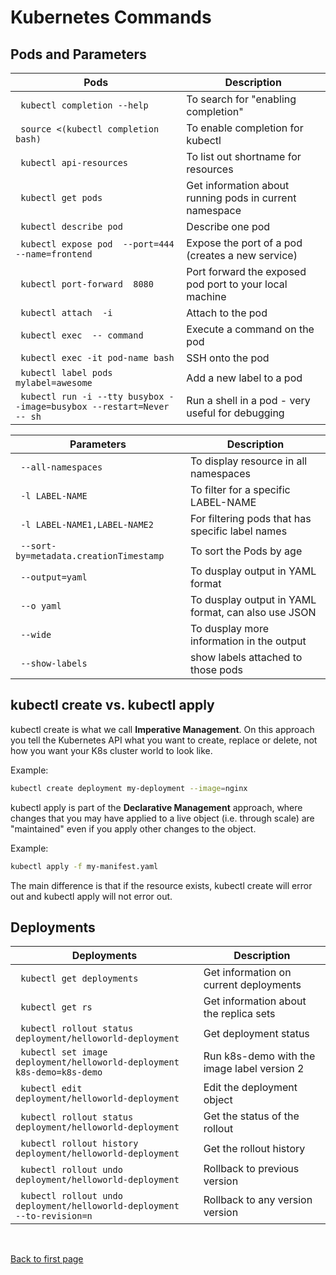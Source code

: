 
# Kubernetes Commands

<!-- | <code> </code> |  -->

## Pods and Parameters

Pods | Description
---------|----------
| <code> kubectl completion --help </code> | To search for "enabling completion"
| <code> source <(kubectl completion bash) </code> | To enable completion for kubectl
| <code> kubectl api-resources </code> | To list out shortname for resources
| <code> kubectl get pods </code> | Get information about running pods in current namespace
| <code> kubectl describe pod <pod> </code> | Describe one pod
| <code> kubectl expose pod <pod> --port=444 --name=frontend </code> | Expose the port of a pod (creates a new service)
| <code> kubectl port-forward <pod> 8080 </code> | Port forward the exposed pod port to your local machine
| <code> kubectl attach <podname> -i </code> | Attach to the pod
| <code> kubectl exec <pod> -- command </code> | Execute a command on the pod
| <code> kubectl exec -it pod-name bash </code> | SSH onto the pod
| <code> kubectl label pods <pod> mylabel=awesome </code> | Add a new label to a pod
| <code> kubectl run -i --tty busybox --image=busybox --restart=Never -- sh </code> | Run a shell in a pod - very useful for debugging


Parameters | Description
---------|----------
| <code> --all-namespaces </code> | To display resource in all namespaces
| <code> -l  LABEL-NAME </code> | To filter for a specific LABEL-NAME
| <code> -l  LABEL-NAME1,LABEL-NAME2 </code> | For filtering pods that has specific label names
| <code> --sort-by=metadata.creationTimestamp </code> | To sort the Pods by age
| <code> --output=yaml </code> | To dusplay output in YAML format
| <code> --o yaml </code> | To dusplay output in YAML format, can also use JSON  
| <code> --wide </code> | To dusplay more information in the output
| <code> --show-labels </code> | show labels attached to those pods

## kubectl create vs. kubectl apply

kubectl create is what we call **Imperative Management**. On this approach you tell the Kubernetes API what you want to create, replace or delete, not how you want your K8s cluster world to look like.

Example: 

```bash
kubectl create deployment my-deployment --image=nginx
```

kubectl apply is part of the **Declarative Management** approach, where changes that you may have applied to a live object (i.e. through scale) are "maintained" even if you apply other changes to the object.

Example: 

```bash
kubectl apply -f my-manifest.yaml 
```

The main difference is that if the resource exists, kubectl create will error out and kubectl apply will not error out.

## Deployments 

Deployments | Description
---------|----------
| <code> kubectl get deployments </code> | Get information on current deployments
| <code> kubectl get rs </code> | Get information about the replica sets
| <code> kubectl rollout status deployment/helloworld-deployment </code> | Get deployment status
| <code> kubectl set image deployment/helloworld-deployment k8s-demo=k8s-demo </code> | Run k8s-demo with the image label version 2
| <code> kubectl edit deployment/helloworld-deployment </code> | Edit the deployment object
| <code> kubectl rollout status deployment/helloworld-deployment </code> | Get the status of the rollout
| <code> kubectl rollout history deployment/helloworld-deployment </code> | Get the rollout history
| <code> kubectl rollout undo deployment/helloworld-deployment </code> | Rollback to previous version
| <code> kubectl rollout undo deployment/helloworld-deployment --to-revision=n </code> | Rollback to any version version



<br>

[Back to first page](../../README.md#kubernetes)
